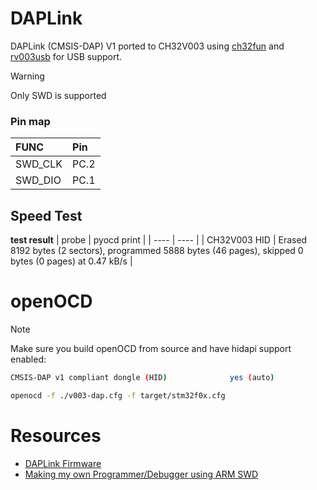 # DAPLink
DAPLink (CMSIS-DAP) V1 ported to CH32V003 using [ch32fun](https://github.com/cnlohr/ch32fun) and [rv003usb](https://github.com/cnlohr/rv003usb) for USB support.

> [!WARNING]
> Only SWD is supported

### Pin map
|  FUNC    | Pin   |
|  :----   | :---- |
| SWD_CLK  | PC.2  |
| SWD_DIO  | PC.1  |

## Speed Test

**test result**
| probe           | pyocd print                                                                                                   |
| ----            | ----                                                                                                          |
| CH32V003 HID    | Erased 8192 bytes (2 sectors), programmed 5888 bytes (46 pages), skipped 0 bytes (0 pages) at 0.47 kB/s       |

# openOCD
> [!NOTE]
> Make sure you build openOCD from source and have hidapi support enabled:

```sh
CMSIS-DAP v1 compliant dongle (HID)              yes (auto)
```

```sh
openocd -f ./v003-dap.cfg -f target/stm32f0x.cfg
```

# Resources
- [DAPLink Firmware](https://github.com/XIVN1987/DAPLink)
- [Making my own Programmer/Debugger using ARM SWD](https://qcentlabs.com/posts/swd_banger/)
